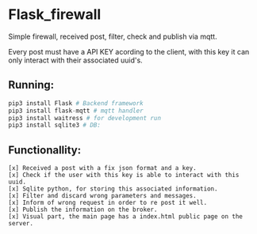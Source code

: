 # Flask_firewall
Simple firewall, received post, filter, check and publish via mqtt.

Every post must have a API KEY acording to the client, with this key it can only interact with their associated uuid's.

## Running:
 ```python
pip3 install Flask # Backend framework
pip3 install flask-mqtt # mqtt handler
pip3 install waitress # for development run
pip3 install sqlite3 # DB:
```

## Functionallity:
    [x] Received a post with a fix json format and a key.
    [x] Check if the user with this key is able to interact with this uuid.
    [x] Sqlite python, for storing this associated information. 
    [x] Filter and discard wrong parameters and messages.
    [x] Inform of wrong request in order to re post it well.
    [x] Publish the information on the broker.
    [x] Visual part, the main page has a index.html public page on the server.
